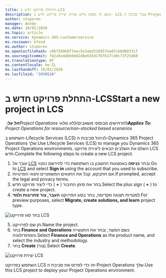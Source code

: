 ```yaml
---
title: התחלת פרויקט חדש ב-LCS
description: נושא זה מספק מידע אודות יצירת פרויקט חדש ב- LCS עבור סביבת ה-Project Operations שלך.
author: stsporen
manager: Annbe
ms.date: 10/01/2020
ms.topic: article
ms.service: dynamics-365-customerservice
ms.reviewer: kfend
ms.author: stsporen
ms.openlocfilehash: c0b756068f7eec5e3abd326957ee07cb0d00331f
ms.sourcegitcommit: f42a5e4dbb9e82d8e635d1fbfb17c49c73f25d60
ms.translationtype: HT
ms.contentlocale: he-IL
ms.lasthandoff: 10/01/2020
ms.locfileid: "3930528"
---
```

# <a name="start-a-new-project-in-lcs"></a><span data-ttu-id="05208-103">התחלת פרויקט חדש ב-LCS</span><span class="sxs-lookup"><span data-stu-id="05208-103">Start a new project in LCS</span></span>

<span data-ttu-id="05208-104">_**חל על:** ‏Project Operations לתרחישים מבוססי משאבים/ללא מלאי_</span><span class="sxs-lookup"><span data-stu-id="05208-104">_**Applies To:** Project Operations for resource/non-stocked based scenarios_</span></span>

<span data-ttu-id="05208-105">השתמש ב-Lifecycle Services‏ (LCS‏)‎ לניהול סביבות ה-Dynamics 365 Project Operations שלך.</span><span class="sxs-lookup"><span data-stu-id="05208-105">Use Lifecycle Services (LCS) to manage you Dynamics 365 Project Operations environments.</span></span> <span data-ttu-id="05208-106">השלם את השלבים הבאים ליצירת פרויקט LCS חדש.</span><span class="sxs-lookup"><span data-stu-id="05208-106">Complete the following steps to create a new LCS project.</span></span>

1. <span data-ttu-id="05208-107">עובר אל [LCS](https://lcs.dynamics.com/Logon/Index) ובחר **כניסה** באמצעות החשבון בו השתמשת כדי להירשם כמנוי.</span><span class="sxs-lookup"><span data-stu-id="05208-107">Go to [LCS](https://lcs.dynamics.com/Logon/Index) and select **Sign in** using the account that you used to subscribe.</span></span>
2. <span data-ttu-id="05208-108">אם תתבקש, קבל את התנאים המשפטיים ותנאי הפרטיות.</span><span class="sxs-lookup"><span data-stu-id="05208-108">If prompted, accept the legal and privacy terms.</span></span>
3. <span data-ttu-id="05208-109">בחר את סימן החיבור ( **+** ) כדי ליצור פרויקט חדש.</span><span class="sxs-lookup"><span data-stu-id="05208-109">Select the plus sign ( **+** ) to create a new project.</span></span>
4. <span data-ttu-id="05208-110">למטרות תצוגה מקדימה, בחר בסוג הפרויקט **העבר, צור פתרונות ולמד**.</span><span class="sxs-lookup"><span data-stu-id="05208-110">For preview purposes, select **Migrate, create solutions, and learn** project type.</span></span>

  ![בחר סוג פרוייקט LCS](./media/create-lcs-1.png)

5. <span data-ttu-id="05208-112">תן שם לפרוייקט.</span><span class="sxs-lookup"><span data-stu-id="05208-112">Name the project.</span></span> 
6. <span data-ttu-id="05208-113">בחר **Finance and Operations** כשם המוצר, ובחר את התעשייה והמתודולוגיה.</span><span class="sxs-lookup"><span data-stu-id="05208-113">Select **Finance and Operations** as the product name, and select the industry and methodology.</span></span> 
7. <span data-ttu-id="05208-114">בחר **Create** (צור).</span><span class="sxs-lookup"><span data-stu-id="05208-114">Select **Create**.</span></span>

![יצירת פרויקט LCS](./media/create-lcs-2.png)

<span data-ttu-id="05208-116">השתמש בפרויקט LCS זה כדי לפרוס את סביבת ה-Project Operations שלך.</span><span class="sxs-lookup"><span data-stu-id="05208-116">Use this LCS project to deploy your Project Operations environment.</span></span>

